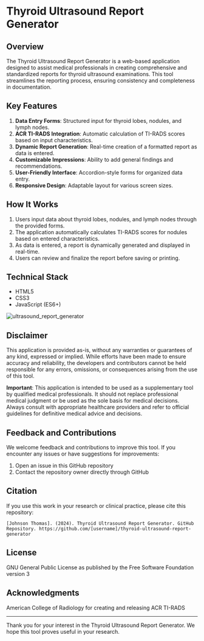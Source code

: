 # Thyroid Ultrasound Report Generator

## Overview

The Thyroid Ultrasound Report Generator is a web-based application designed to assist medical professionals in creating comprehensive and standardized reports for thyroid ultrasound examinations. This tool streamlines the reporting process, ensuring consistency and completeness in documentation.

## Key Features

1. **Data Entry Forms**: Structured input for thyroid lobes, nodules, and lymph nodes.
2. **ACR TI-RADS Integration**: Automatic calculation of TI-RADS scores based on input characteristics.
3. **Dynamic Report Generation**: Real-time creation of a formatted report as data is entered.
4. **Customizable Impressions**: Ability to add general findings and recommendations.
5. **User-Friendly Interface**: Accordion-style forms for organized data entry.
6. **Responsive Design**: Adaptable layout for various screen sizes.

## How It Works

1. Users input data about thyroid lobes, nodules, and lymph nodes through the provided forms.
2. The application automatically calculates TI-RADS scores for nodules based on entered characteristics.
3. As data is entered, a report is dynamically generated and displayed in real-time.
4. Users can review and finalize the report before saving or printing.

## Technical Stack

- HTML5
- CSS3
- JavaScript (ES6+)


![ultrasound_report_generator](https://github.com/user-attachments/assets/578f51e1-2e21-456d-9e92-098b78150cc1)

## Disclaimer

This application is provided as-is, without any warranties or guarantees of any kind, expressed or implied. While efforts have been made to ensure accuracy and reliability, the developers and contributors cannot be held responsible for any errors, omissions, or consequences arising from the use of this tool.

**Important**: This application is intended to be used as a supplementary tool by qualified medical professionals. It should not replace professional medical judgment or be used as the sole basis for medical decisions. Always consult with appropriate healthcare providers and refer to official guidelines for definitive medical advice and decisions.

## Feedback and Contributions

We welcome feedback and contributions to improve this tool. If you encounter any issues or have suggestions for improvements:

1. Open an issue in this GitHub repository
2. Contact the repository owner directly through GitHub

## Citation

If you use this work in your research or clinical practice, please cite this repository:

```
[Johnson Thomas]. (2024). Thyroid Ultrasound Report Generator. GitHub Repository. https://github.com/[username]/thyroid-ultrasound-report-generator
```

## License

GNU General Public License as published by the Free Software Foundation version 3 

## Acknowledgments

American College of Radiology for creating and releasing ACR TI-RADS

--- 

Thank you for your interest in the Thyroid Ultrasound Report Generator. We hope this tool proves useful in your research.
